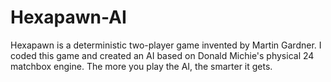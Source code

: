 # Hexapawn-AI
 Hexapawn is a deterministic two-player game invented by Martin Gardner. I coded this game and created an AI based on Donald Michie's physical 24 matchbox engine. The more you play the AI, the smarter it gets.
